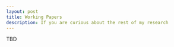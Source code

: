 ```yaml
---
layout: post
title: Working Papers
description: If you are curious about the rest of my research
---
```

TBD